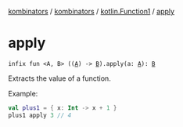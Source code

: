 [kombinators](../../index.md) / [kombinators](../index.md) / [kotlin.Function1](index.md) / [apply](./apply.md)

# apply

`infix fun <A, B> ((`[`A`](apply.md#A)`) -> `[`B`](apply.md#B)`).apply(a: `[`A`](apply.md#A)`): `[`B`](apply.md#B)

Extracts the value of a function.

Example:

``` kotlin
val plus1 = { x: Int -> x + 1 }
plus1 apply 3 // 4
```

